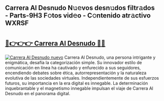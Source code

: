 ## Carrera Al Desnudo N𝚞𝚎vos desn𝚞dos filtr𝚊dos - Parts-9H3 F𝚘tos vid𝚎o - C𝚘ntenido atr𝚊ctivo WXRSF

# <h2><a href="http://mb1jno.tromn.icu/?c=Carrera+Al+Desnudo">🔗👉👉👉 Carrera Al Desnudo 🔗🔗</a></h2>

[![Carrera Al Desnudo nuevo](https://i.imgur.com/pEAQMta.gif)](http://mb1jno.tromn.icu/?c=Carrera+Al+Desnudo)
Carrera Al Desnudo, una persona intrigante y enigmática, desafía la categorización simple. Su innovador estilo de comunicación en línea ha cautivado y enfurecido a sus seguidores, encendiendo debates sobre ética, autorrepresentación y la naturaleza evolutiva de las sociedades virtuales. Independientemente de sus esfuerzos futuros, su importancia en la era digital es innegable. La determinación inquebrantable y el magnetismo innegable impulsan el viaje de Carrera Al Desnudo en el panorama digital.
